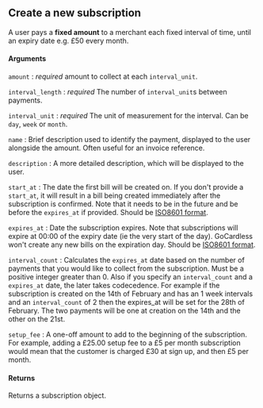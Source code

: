 ## Create a new subscription

A user pays a **fixed amount** to a merchant each fixed interval of time, until an expiry date e.g. £50 every month.

#### Arguments

`amount`
:	_required_ amount to collect at each `interval_unit`.

`interval_length`
:	_required_ The number of `interval_unit`s between payments.

`interval_unit`
: _required_ The unit of measurement for the interval. Can be `day`, `week` or `month`.

`name`
: Brief description used to identify the payment, displayed to the user alongside the amount. Often useful for an invoice reference.

`description`
:	A more detailed description, which will be displayed to the user.

`start_at`
:	The date the first bill will be created on. If you don't provide a `start_at`, it will result in a bill being created immediately after the subscription is confirmed. Note that it needs to be in the future and be before the  `expires_at` if provided. Should be [ISO8601 format](http://www.w3.org/TR/NOTE-datetime).

`expires_at`
:	Date the subscription expires. Note that subscriptions will expire at 00:00 of the expiry date (ie the very start of the day). GoCardless won't create any new bills on the expiration day. Should be [ISO8601 format](http://www.w3.org/TR/NOTE-datetime).

`interval_count`
:	Calculates the `expires_at` date based on the number of payments that you would like to collect from the subscription. Must be a positive integer greater than 0. Also if you specify an `interval_count` and a `expires_at` date, the later takes codecedence. For example if the subscription is created on the 14th of February and has an 1 week intervals and an `interval_count` of 2 then the expires_at will be set for the 28th of February. The two payments will be one at creation on the 14th and the other on the 21st.

`setup_fee`
:	A one-off amount to add to the beginning of the subscription. For example, adding a £25.00 setup fee to a £5 per month subscription would mean that the customer is charged £30 at sign up, and then £5 per month.

#### Returns

Returns a subscription object.
